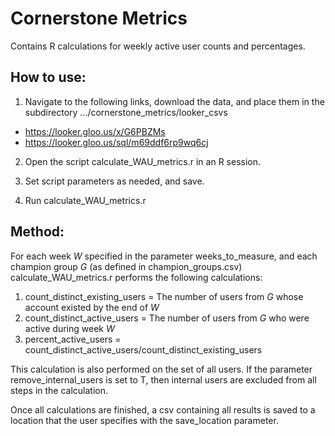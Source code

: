 # Cornerstone Metrics
Contains R calculations for weekly active user counts and percentages. 
## How to use:

1. Navigate to the following links, download the data, and place them in the subdirectory .../cornerstone\_metrics/looker\_csvs

  * https://looker.gloo.us/x/G6PBZMs
  * https://looker.gloo.us/sql/m69ddf6rp9wq6cj 

2. Open the script calculate\_WAU\_metrics.r in an R session.

3. Set script parameters as needed, and save.

4. Run calculate\_WAU\_metrics.r

## Method:

For each week *W* specified in the parameter weeks\_to\_measure, and each champion group *G* (as defined in champion\_groups.csv)
calculate\_WAU\_metrics.r performs the following calculations:

1. count\_distinct\_existing\_users = The number of users from *G* whose account existed by the end of *W*
2. count\_distinct\_active\_users = The number of users from *G* who were active during week *W*
3. percent\_active\_users =  count\_distinct\_active\_users/count\_distinct\_existing\_users

This calculation is also performed on the set of all users. If the parameter remove\_internal\_users is set to T, then internal users are excluded
from all steps in the calculation.

Once all calculations are finished, a csv containing all results is saved to a location 
that the user specifies with the save\_location parameter.

